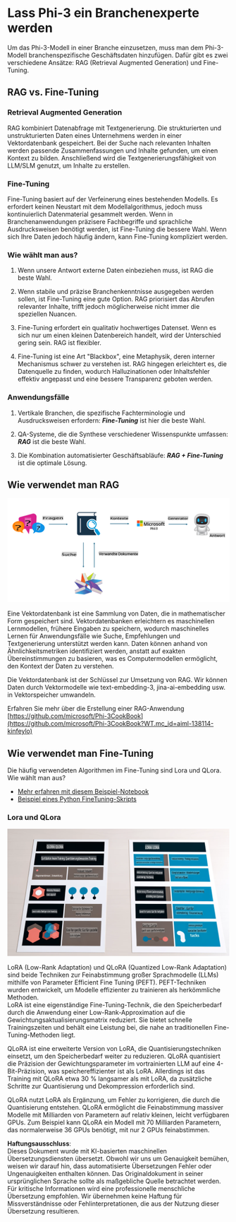 # **Lass Phi-3 ein Branchenexperte werden**

Um das Phi-3-Modell in einer Branche einzusetzen, muss man dem Phi-3-Modell branchenspezifische Geschäftsdaten hinzufügen. Dafür gibt es zwei verschiedene Ansätze: RAG (Retrieval Augmented Generation) und Fine-Tuning.

## **RAG vs. Fine-Tuning**

### **Retrieval Augmented Generation**

RAG kombiniert Datenabfrage mit Textgenerierung. Die strukturierten und unstrukturierten Daten eines Unternehmens werden in einer Vektordatenbank gespeichert. Bei der Suche nach relevanten Inhalten werden passende Zusammenfassungen und Inhalte gefunden, um einen Kontext zu bilden. Anschließend wird die Textgenerierungsfähigkeit von LLM/SLM genutzt, um Inhalte zu erstellen.

### **Fine-Tuning**

Fine-Tuning basiert auf der Verfeinerung eines bestehenden Modells. Es erfordert keinen Neustart mit dem Modellalgorithmus, jedoch muss kontinuierlich Datenmaterial gesammelt werden. Wenn in Branchenanwendungen präzisere Fachbegriffe und sprachliche Ausdrucksweisen benötigt werden, ist Fine-Tuning die bessere Wahl. Wenn sich Ihre Daten jedoch häufig ändern, kann Fine-Tuning kompliziert werden.

### **Wie wählt man aus?**

1. Wenn unsere Antwort externe Daten einbeziehen muss, ist RAG die beste Wahl.

2. Wenn stabile und präzise Branchenkenntnisse ausgegeben werden sollen, ist Fine-Tuning eine gute Option. RAG priorisiert das Abrufen relevanter Inhalte, trifft jedoch möglicherweise nicht immer die speziellen Nuancen.

3. Fine-Tuning erfordert ein qualitativ hochwertiges Datenset. Wenn es sich nur um einen kleinen Datenbereich handelt, wird der Unterschied gering sein. RAG ist flexibler.

4. Fine-Tuning ist eine Art "Blackbox", eine Metaphysik, deren interner Mechanismus schwer zu verstehen ist. RAG hingegen erleichtert es, die Datenquelle zu finden, wodurch Halluzinationen oder Inhaltsfehler effektiv angepasst und eine bessere Transparenz geboten werden.

### **Anwendungsfälle**

1. Vertikale Branchen, die spezifische Fachterminologie und Ausdrucksweisen erfordern: ***Fine-Tuning*** ist hier die beste Wahl.

2. QA-Systeme, die die Synthese verschiedener Wissenspunkte umfassen: ***RAG*** ist die beste Wahl.

3. Die Kombination automatisierter Geschäftsabläufe: ***RAG + Fine-Tuning*** ist die optimale Lösung.

## **Wie verwendet man RAG**

![rag](../../../../translated_images/rag.36e7cb856f120334d577fde60c6a5d7c5eecae255dac387669303d30b4b3efa4.de.png)

Eine Vektordatenbank ist eine Sammlung von Daten, die in mathematischer Form gespeichert sind. Vektordatenbanken erleichtern es maschinellen Lernmodellen, frühere Eingaben zu speichern, wodurch maschinelles Lernen für Anwendungsfälle wie Suche, Empfehlungen und Textgenerierung unterstützt werden kann. Daten können anhand von Ähnlichkeitsmetriken identifiziert werden, anstatt auf exakten Übereinstimmungen zu basieren, was es Computermodellen ermöglicht, den Kontext der Daten zu verstehen.

Die Vektordatenbank ist der Schlüssel zur Umsetzung von RAG. Wir können Daten durch Vektormodelle wie text-embedding-3, jina-ai-embedding usw. in Vektorspeicher umwandeln.

Erfahren Sie mehr über die Erstellung einer RAG-Anwendung [https://github.com/microsoft/Phi-3CookBook](https://github.com/microsoft/Phi-3CookBook?WT.mc_id=aiml-138114-kinfeylo)

## **Wie verwendet man Fine-Tuning**

Die häufig verwendeten Algorithmen im Fine-Tuning sind Lora und QLora. Wie wählt man aus?
- [Mehr erfahren mit diesem Beispiel-Notebook](../../../../code/04.Finetuning/Phi_3_Inference_Finetuning.ipynb)
- [Beispiel eines Python FineTuning-Skripts](../../../../code/04.Finetuning/FineTrainingScript.py)

### **Lora und QLora**

![lora](../../../../translated_images/qlora.6aeba71122bc0c8d56ccf0bc36b861304939fee087f43c1fc6cc5c9cb8764725.de.png)

LoRA (Low-Rank Adaptation) und QLoRA (Quantized Low-Rank Adaptation) sind beide Techniken zur Feinabstimmung großer Sprachmodelle (LLMs) mithilfe von Parameter Efficient Fine Tuning (PEFT). PEFT-Techniken wurden entwickelt, um Modelle effizienter zu trainieren als herkömmliche Methoden.  
LoRA ist eine eigenständige Fine-Tuning-Technik, die den Speicherbedarf durch die Anwendung einer Low-Rank-Approximation auf die Gewichtungsaktualisierungsmatrix reduziert. Sie bietet schnelle Trainingszeiten und behält eine Leistung bei, die nahe an traditionellen Fine-Tuning-Methoden liegt.  

QLoRA ist eine erweiterte Version von LoRA, die Quantisierungstechniken einsetzt, um den Speicherbedarf weiter zu reduzieren. QLoRA quantisiert die Präzision der Gewichtungsparameter im vortrainierten LLM auf eine 4-Bit-Präzision, was speichereffizienter ist als LoRA. Allerdings ist das Training mit QLoRA etwa 30 % langsamer als mit LoRA, da zusätzliche Schritte zur Quantisierung und Dekompression erforderlich sind.  

QLoRA nutzt LoRA als Ergänzung, um Fehler zu korrigieren, die durch die Quantisierung entstehen. QLoRA ermöglicht die Feinabstimmung massiver Modelle mit Milliarden von Parametern auf relativ kleinen, leicht verfügbaren GPUs. Zum Beispiel kann QLoRA ein Modell mit 70 Milliarden Parametern, das normalerweise 36 GPUs benötigt, mit nur 2 GPUs feinabstimmen.

**Haftungsausschluss**:  
Dieses Dokument wurde mit KI-basierten maschinellen Übersetzungsdiensten übersetzt. Obwohl wir uns um Genauigkeit bemühen, weisen wir darauf hin, dass automatisierte Übersetzungen Fehler oder Ungenauigkeiten enthalten können. Das Originaldokument in seiner ursprünglichen Sprache sollte als maßgebliche Quelle betrachtet werden. Für kritische Informationen wird eine professionelle menschliche Übersetzung empfohlen. Wir übernehmen keine Haftung für Missverständnisse oder Fehlinterpretationen, die aus der Nutzung dieser Übersetzung resultieren.